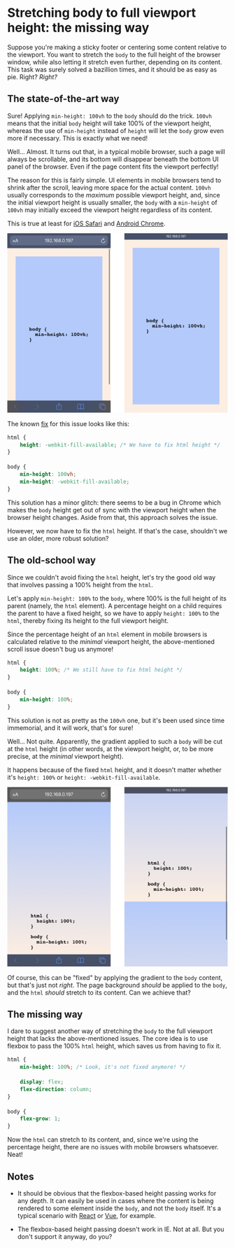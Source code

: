 # Stretching body to full viewport height: the missing way

Suppose you're making a sticky footer or centering some content relative to the viewport. You want to stretch the `body` to the full height of the browser window, while also letting it stretch even further, depending on its content. This task was surely solved a bazillion times, and it should be as easy as pie. Right? _Right?_

## The state-of-the-art way

Sure! Applying `min-height: 100vh` to the `body` should do the trick. `100vh` means that the initial `body` height will take 100% of the viewport height, whereas the use of `min-height` instead of `height` will let the `body` grow even more if necessary. This is exactly what we need!

Well... Almost. It turns out that, in a typical mobile browser, such a page will always be scrollable, and its bottom will disappear beneath the bottom UI panel of the browser. Even if the page content fits the viewport perfectly!

The reason for this is fairly simple. UI elements in mobile browsers tend to shrink after the scroll, leaving more space for the actual content. `100vh` usually corresponds to the _maximum_ possible viewport height, and, since the initial viewport height is usually smaller, the `body` with a `min-height` of `100vh` may initially exceed the viewport height regardless of its content.

This is true at least for [iOS Safari](https://bugs.webkit.org/show_bug.cgi?id=141832#c5) and [Android Chrome](https://developers.google.com/web/updates/2016/12/url-bar-resizing).

![Mobile browser scroll demo](./resources/100vh-scroll.png)

The known [fix](https://css-tricks.com/css-fix-for-100vh-in-mobile-webkit/) for this issue looks like this:

```css
html {
    height: -webkit-fill-available; /* We have to fix html height */
}

body {
    min-height: 100vh;
    min-height: -webkit-fill-available;
}
```

This solution has a minor glitch: there seems to be a bug in Chrome which makes the `body` height get out of sync with the viewport height when the browser height changes. Aside from that, this approach solves the issue.

However, we now have to fix the `html` height. If that's the case, shouldn't we use an older, more robust solution?

## The old-school way

Since we couldn't avoid fixing the `html` height, let's try the good old way that involves passing a 100% height from the `html`.

Let's apply `min-height: 100%` to the `body`, where 100% is the full height of its parent (namely, the `html` element). A percentage height on a child requires the parent to have a fixed height, so we have to apply `height: 100%` to the `html`, thereby fixing its height to the full viewport height.

Since the percentage height of an `html` element in mobile browsers is calculated relative to the _minimal_ viewport height, the above-mentioned scroll issue doesn't bug us anymore!

```css
html {
    height: 100%; /* We still have to fix html height */
}

body {
    min-height: 100%;
}
```

This solution is not as pretty as the `100vh` one, but it's been used since time immemorial, and it will work, that's for sure!

Well... Not quite. Apparently, the gradient applied to such a `body` will be cut at the `html` height (in other words, at the viewport height, or, to be more precise, at the _minimal_ viewport height).

It happens because of the fixed `html` height, and it doesn't matter whether it's `height: 100%` or `height: -webkit-fill-available`.

![Broken gradient demo](resources/gradient-clip.png)

Of course, this can be "fixed" by applying the gradient to the `body` content, but that's just not _right_. The page background _should_ be applied to the `body`, and the `html` _should_ stretch to its content. Can we achieve that?

## The missing way

I dare to suggest another way of stretching the `body` to the full viewport height that lacks the above-mentioned issues. The core idea is to use flexbox to pass the 100% `html` height, which saves us from having to fix it.

```css
html {
    min-height: 100%; /* Look, it's not fixed anymore! */

    display: flex;
    flex-direction: column;
}

body {
    flex-grow: 1;
}
```

Now the `html` can stretch to its content, and, since we're using the percentage height, there are no issues with mobile browsers whatsoever. Neat!

## Notes

-   It should be obvious that the flexbox-based height passing works for any depth. It can easily be used in cases where the content is being rendered to some element inside the `body`, and not the `body` itself. It's a typical scenario with [React](https://medium.com/@dan_abramov/two-weird-tricks-that-fix-react-7cf9bbdef375) or [Vue](https://vuejs.org/v2/api/#el), for example.

-   The flexbox-based height passing doesn't work in IE. Not at all. But you don't support it anyway, do you?
